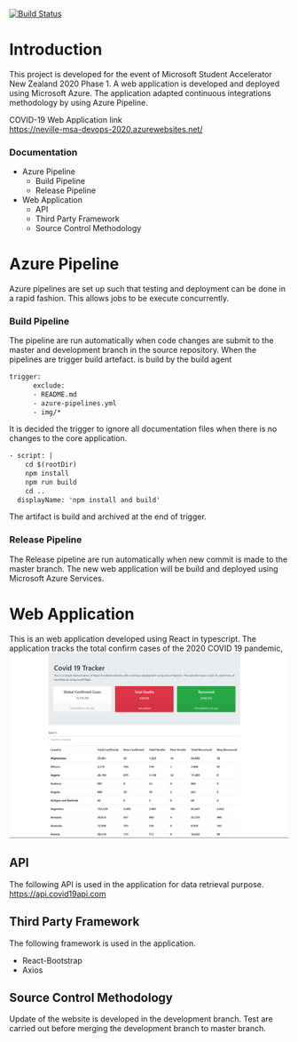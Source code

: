 
[![Build Status](https://dev.azure.com/nloh108/msa-devops/_apis/build/status/Neville-Loh.MSA-devops?branchName=master)](https://dev.azure.com/nloh108/msa-devops/_build/latest?definitionId=2&branchName=master)
# Introduction
This project is developed for the event of Microsoft Student Accelerator New Zealand
2020 Phase 1. A web application is developed and deployed using Microsoft Azure.
The application adapted continuous integrations methodology by using Azure Pipeline.

COVID-19 Web Application link  
https://neville-msa-devops-2020.azurewebsites.net/


### Documentation
  * Azure Pipeline
    * Build Pipeline
    * Release Pipeline
  * Web Application
    * API
    * Third Party Framework
    * Source Control Methodology


# Azure Pipeline
Azure pipelines are set up such that testing and deployment can be done in a rapid
fashion. This allows jobs to be execute concurrently.

### Build Pipeline
The pipeline are run automatically when code changes are submit to the master and
development branch in the source repository. When the pipelines are trigger build artefact.
is build by the build agent  

```
trigger:
      exclude:
      - README.md
      - azure-pipelines.yml
      - img/*
```
It is decided the trigger to ignore all documentation files when there is no changes
to the core application.

```
- script: |
    cd $(rootDir)
    npm install
    npm run build
    cd ..
  displayName: 'npm install and build'
```

The artifact is build and archived at the end of trigger.

### Release Pipeline
The Release pipeline are run automatically when new commit is made to the master
branch. The new web application will be build and deployed using Microsoft Azure
Services.

# Web Application
This is an web application developed using React in typescript. The application
tracks the total confirm cases of the 2020 COVID 19 pandemic,
![Webpage](img/homepage.png)

## API
The following API is used in the application for data retrieval purpose.  
https://api.covid19api.com

## Third Party Framework
The following framework is used in the application.
* React-Bootstrap
* Axios

## Source Control Methodology
Update of the website is developed in the development branch. Test are carried out
before merging the development branch to master branch.
